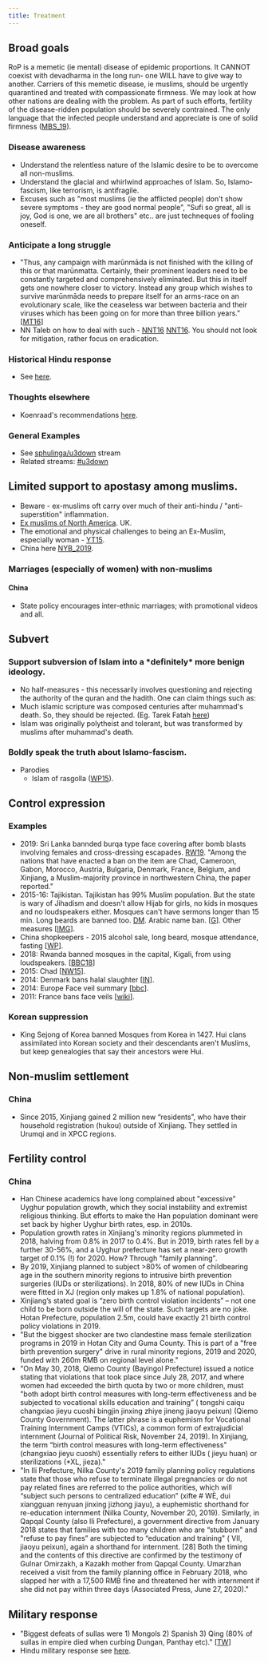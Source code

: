 ```yaml
---
title: Treatment
---
```


## Broad goals
RoP is a memetic (ie mental) disease of epidemic proportions. It CANNOT coexist with devadharma in the long run- one WILL have to give way to another. Carriers of this memetic disease, ie muslims, should be urgently quarantined and treated with compassionate firmness. We may look at how other nations are dealing with the problem. As part of such efforts, fertility of the disease-ridden population should be severely contrained. The only language that the infected people understand and appreciate is one of solid firmness ([MBS_19](https://www.newsweek.com/saudi-arabia-mohammad-bin-salman-defends-china-concentration-camps-muslims-1340592)).

### Disease awareness
- Understand the relentless nature of the Islamic desire to be to overcome all non-muslims. 
- Understand the glacial and whirlwind approaches of Islam. So, Islamo-fascism, like terrorism, is antifragile.
- Excuses such as "most muslims (ie the afflicted people) don't show severe symptoms - they are good normal people", "Sufi so great, all is joy, God is one, we are all brothers" etc.. are just techneques of fooling oneself.

### Anticipate a long struggle
- "Thus, any campaign with marūnmāda is not finished with the killing of this or that marūnmatta. Certainly, their prominent leaders need to be constantly targeted and comprehensively eliminated. But this in itself gets one nowhere closer to victory. Instead any group which wishes to survive marūnmāda needs to prepare itself for an arms-race on an evolutionary scale, like the ceaseless war between bacteria and their viruses which has been going on for more than three billion years." \[[MT16](https://manasataramgini.wordpress.com/2016/07/09/a-geopolitical-package-july-2016/)\]
- NN Taleb on how to deal with such - [NNT16](https://twitter.com/nntaleb/status/776691991887347713) [NNT16](http://i.imgur.com/t0fFA6d.jpg). You should not look for mitigation, rather focus on eradication.

### Historical Hindu response

- See [here](../../abe-disease/).

### Thoughts elsewhere
- Koenraad's recommendations [here](http://koenraadelst.blogspot.com/2014/12/the-gentle-cure-for-intolerance.html).

### General Examples
- See [sphulinga/u3down](https://sphulinga.wordpress.com/category/twitter/u3down/) stream
- Related streams: [#u3down](https://twitter.com/search?q=%23u3down&f=live)


## Limited support to apostasy among muslims.
- Beware - ex-muslims oft carry over much of their anti-hindu / "anti-superstition" inflammation.
- [Ex muslims of North America](http://www.exmna.org/). UK.
- The emotional and physical challenges to being an Ex-Muslim, especially woman - [YT15](https://www.youtube.com/watch?v=aW7wRfuSw0A).
- China here [NYB_2019](https://www.nybooks.com/articles/2019/02/07/reeducating-xinjiangs-muslims/).

### Marriages (especially of women) with non-muslims

#### China
- State policy encourages inter-ethnic marriages; with promotional videos and all.


## Subvert
### Support subversion of Islam into a \*definitely\* more benign ideology.
- No half-measures - this necessarily involves questioning and rejecting the authority of the quran and the hadith. One can claim things such as:
- Much islamic scripture was composed centuries after muhammad's death. So, they should be rejected. (Eg. Tarek Fatah [here](http://tarekfatah.com/what-is-the-difference-between-a-muslim-and-an-islamist/))
- Islam was originally polytheist and tolerant, but was transformed by muslims after muhammad's death.

### Boldly speak the truth about Islamo-fascism.
- Parodies
    - Islam of rasgolla ([WP15](https://agnimaan.wordpress.com/2015/12/06/welcome-to-the-true-islam/)).

## Control expression

### Examples
- 2019: Sri Lanka bannded burqa type face covering after bomb blasts involving females and cross-dressing escapades. [RW19](https://www.republicworld.com/world-news/rest-of-the-world-news/sri-lanka-bans-all-facial-covering-from-april-29-in-the-wake-of-serial-blasts). "Among the nations that have enacted a ban on the item are Chad, Cameroon, Gabon, Morocco, Austria, Bulgaria, Denmark, France, Belgium, and Xinjiang, a Muslim-majority province in northwestern China, the paper reported."
- 2015-16: Tajikistan. Tajikistan has 99% Muslim population. But the state is wary of Jihadism and doesn't allow Hijab for girls, no kids in mosques and no loudspeakers either. Mosques can't have sermons longer than 15 min. Long beards are banned too. [DM](https://www.dailymail.co.uk/news/article-3409790/Tajikistan-removes-headscarves-1-700-women-shaves-beards-13-000-men-tackle-jihadism.html?ito=amp_twitter_share-top).  Arabic name ban. \[[G](http://www.theguardian.com/world/2015/may/08/tajikistan-islam-arabic-names-crackdown)\]. Other measures \[[IMG](http://i.imgur.com/oW5k6sZ.png)\].
- China shopkeepers - 2015 alcohol sale, long beard, mosque attendance, fasting \[[WP](http://www.washingtonpost.com/blogs/worldviews/wp/2015/05/05/china-orders-muslim-shopkeepers-to-sell-alcohol-cigarettes-to-weaken-islam/?postshare=4441430823253623)\].
- 2018: Rwanda banned mosques in the capital, Kigali, from using loudspeakers. \[[BBC18](http://www.bbc.com/news/world-africa-43413645)\]
- 2015: Chad \[[NW15](http://europe.newsweek.com/chad-bans-burqas-after-boko-haram-suicide-bombings-328927?utm_content=bufferb7c16&utm_medium=social&utm_source=twitter.com&utm_campaign=buffer)\].
- 2014: Denmark bans halal slaughter \[[IN](http://www.independent.co.uk/news/world/europe/denmark-bans-halal-and-kosher-slaughter-as-minister-says-animal-rights-come-before-religion-9135580.html)\].
- 2014: Europe Face veil summary \[[bbc](http://www.bbc.com/news/world-europe-13038095)\].
- 2011: France bans face veils \[[wiki](https://en.wikipedia.org/wiki/French_ban_on_face_covering)\].

### Korean suppression
- King Sejong of Korea banned Mosques from Korea in 1427. Hui clans assimilated into Korean society and their descendants aren't Muslims, but keep genealogies that say their ancestors were Hui.

## Non-muslim settlement
### China
- Since 2015, Xinjiang gained 2 million new “residents”, who have their household registration (hukou) outside of Xinjiang. They settled in Urumqi and in XPCC regions. 

## Fertility control

### China
- Han Chinese academics have long complained about "excessive" Uyghur population growth, which they social instability and extremist religious thinking. But efforts to make the Han population dominant were set back by higher Uyghur birth rates, esp. in 2010s.
- Population growth rates in Xinjiang's minority regions plummeted in 2018, halving from 0.8% in 2017 to 0.4%. But in 2019, birth rates fell by a further 30-56%, and a Uyghur prefecture has set a near-zero growth target of 0.1% (!) for 2020. How? Through "family planning".  
- By 2019, Xinjiang planned to subject >80% of women of childbearing age in the southern minority regions to intrusive birth prevention surgeries (IUDs or sterilizations). In 2018, 80% of new IUDs in China were fitted in XJ (region only makes up 1.8% of national population). 
- Xinjiang’s stated goal is “zero birth control violation incidents” – not one child to be born outside the will of the state. Such targets are no joke. Hotan Prefecture, population 2.5m, could have exactly 21 birth control policy violations in 2019.
- "But the biggest shocker are two clandestine mass female sterilization programs in 2019 in Hotan City and Guma County. This is part of a "free birth prevention surgery" drive in rural minority regions, 2019 and 2020, funded with 260m RMB on regional level alone."
- "On May 30, 2018, Qiemo County (Bayingol Prefecture) issued a notice stating that violations that took place since July 28, 2017, and where women had exceeded the birth quota by two or more children, must "both adopt birth control measures with long-term effectiveness and be subjected to vocational skills education and training” ( tongshi caiqu changxiao jieyu cuoshi bingjin jinxing zhiye jineng jiaoyu peixun) (Qiemo County Government). The latter phrase is a euphemism for Vocational Training Internment Camps (VTICs), a common form of  extrajudicial internment (Journal of Political Risk, November 24, 2019). In Xinjiang, the term “birth control measures with long-term effectiveness" (changxiao jieyu cuoshi) essentially refers to either IUDs ( jieyu huan) or sterilizations (*XL, jieza)."
- "In Ili Prefecture, Nilka County's 2019 family planning policy regulations state that those who refuse to terminate illegal pregnancies or do not pay related fines are referred to the police authorities, which will “subject such persons to centralized education” (xifte # WÈ, dui xiangguan renyuan jinxing jizhong jiayu), a euphemistic shorthand for re-education internment (Nilka County, November 20, 2019). Similarly, in Qapqal County (also lli Prefecture), a government directive from January 2018 states that families with too many children who are “stubborn" and "refuse to pay fines” are subjected to “education and training" ( VII, jiaoyu peixun), again a shorthand for internment. [28] Both the timing and the contents of this directive are confirmed by the testimony of Gulnar Omirzakh, a Kazakh mother from Qapqal County. Umarzhan received a visit from the family planning office in February 2018, who slapped her with a 17,500 RMB fine and threatened her with internment if she did not pay within three days (Associated Press, June 27, 2020)."

## Military response

- "Biggest defeats of sullas were 1) Mongols 2) Spanish 3) Qing (80% of sullas in empire died when curbing Dungan, Panthay etc)." \[[TW](https://twitter.com/search?src=typd&q=from%3Arjrasva%20dungan)\]
- Hindu military response see [here](../../../../polity/external-affairs/defence/).

